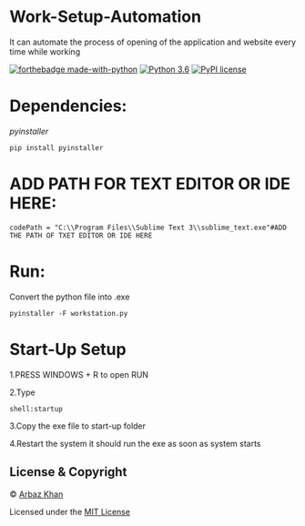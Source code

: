 # Work-Setup-Automation
It can automate the process of opening of the application and website every time while working 

[![forthebadge made-with-python](http://ForTheBadge.com/images/badges/made-with-python.svg)](https://www.python.org/)                  [![Python 3.6](https://img.shields.io/badge/python-3.6-blue.svg)](https://www.python.org/downloads/release/python-360/)          [![PyPI license](https://img.shields.io/pypi/l/ansicolortags.svg)](https://pypi.python.org/pypi/ansicolortags/)

# Dependencies:

*pyinstaller*
```
pip install pyinstaller
```

# ADD PATH FOR TEXT EDITOR OR IDE HERE:

```
codePath = "C:\\Program Files\\Sublime Text 3\\sublime_text.exe"#ADD THE PATH OF TXET EDITOR OR IDE HERE
```

# Run:
Convert  the python file into .exe 
```
pyinstaller -F workstation.py
```

# Start-Up Setup

1.PRESS WINDOWS + R to open RUN

2.Type 
```
shell:startup
```

3.Copy the exe file to start-up folder 

4.Restart the system it should run the exe as soon as system starts

## License & Copyright
© [Arbaz Khan](https://arbazkhan4712.github.io/Contact.html)

Licensed under the [MIT License](License)
